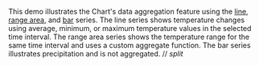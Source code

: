 This demo illustrates the Chart's data aggregation feature using the [line](/Documentation/Guide/UI_Components/Chart/Series_Types/Line_Series/), [range area](/Documentation/Guide/UI_Components/Chart/Series_Types/Range_Series/), and [bar](/Documentation/Guide/UI_Components/Chart/Series_Types/Bar_Series/) series. The line series shows temperature changes using average, minimum, or maximum temperature values in the selected time interval. The range area series shows the temperature range for the same time interval and uses a custom aggregate function. The bar series illustrates precipitation and is not aggregated.
// _split_